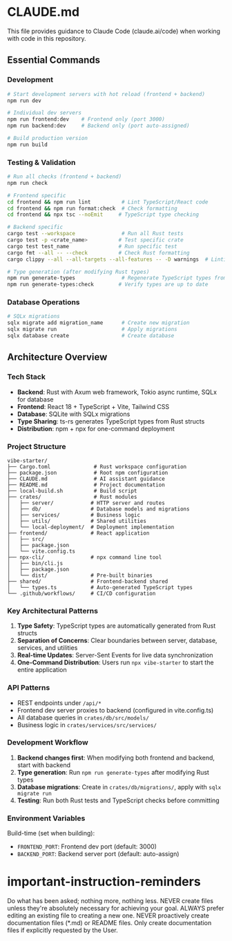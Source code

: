 # CLAUDE.md

This file provides guidance to Claude Code (claude.ai/code) when working with code in this repository.

## Essential Commands

### Development
```bash
# Start development servers with hot reload (frontend + backend)
npm run dev

# Individual dev servers
npm run frontend:dev    # Frontend only (port 3000)
npm run backend:dev     # Backend only (port auto-assigned)

# Build production version
npm run build
```

### Testing & Validation
```bash
# Run all checks (frontend + backend)
npm run check

# Frontend specific
cd frontend && npm run lint          # Lint TypeScript/React code
cd frontend && npm run format:check  # Check formatting
cd frontend && npx tsc --noEmit     # TypeScript type checking

# Backend specific  
cargo test --workspace               # Run all Rust tests
cargo test -p <crate_name>          # Test specific crate
cargo test test_name                # Run specific test
cargo fmt --all -- --check          # Check Rust formatting
cargo clippy --all --all-targets --all-features -- -D warnings  # Linting

# Type generation (after modifying Rust types)
npm run generate-types               # Regenerate TypeScript types from Rust
npm run generate-types:check        # Verify types are up to date
```

### Database Operations
```bash
# SQLx migrations
sqlx migrate add migration_name      # Create new migration
sqlx migrate run                     # Apply migrations
sqlx database create                 # Create database
```

## Architecture Overview

### Tech Stack
- **Backend**: Rust with Axum web framework, Tokio async runtime, SQLx for database
- **Frontend**: React 18 + TypeScript + Vite, Tailwind CSS
- **Database**: SQLite with SQLx migrations
- **Type Sharing**: ts-rs generates TypeScript types from Rust structs
- **Distribution**: npm + npx for one-command deployment

### Project Structure
```
vibe-starter/
├── Cargo.toml              # Rust workspace configuration
├── package.json            # Root npm configuration
├── CLAUDE.md               # AI assistant guidance
├── README.md               # Project documentation
├── local-build.sh          # Build script
├── crates/                 # Rust modules
│   ├── server/            # HTTP server and routes
│   ├── db/                # Database models and migrations
│   ├── services/          # Business logic
│   ├── utils/             # Shared utilities
│   └── local-deployment/  # Deployment implementation
├── frontend/              # React application
│   ├── src/
│   ├── package.json
│   └── vite.config.ts
├── npx-cli/               # npx command line tool
│   ├── bin/cli.js
│   ├── package.json
│   └── dist/              # Pre-built binaries
├── shared/                # Frontend-backend shared
│   └── types.ts           # Auto-generated TypeScript types
└── .github/workflows/     # CI/CD configuration
```

### Key Architectural Patterns

1. **Type Safety**: TypeScript types are automatically generated from Rust structs
2. **Separation of Concerns**: Clear boundaries between server, database, services, and utilities
3. **Real-time Updates**: Server-Sent Events for live data synchronization
4. **One-Command Distribution**: Users run `npx vibe-starter` to start the entire application

### API Patterns

- REST endpoints under `/api/*`
- Frontend dev server proxies to backend (configured in vite.config.ts)
- All database queries in `crates/db/src/models/`
- Business logic in `crates/services/src/services/`

### Development Workflow

1. **Backend changes first**: When modifying both frontend and backend, start with backend
2. **Type generation**: Run `npm run generate-types` after modifying Rust types
3. **Database migrations**: Create in `crates/db/migrations/`, apply with `sqlx migrate run`
4. **Testing**: Run both Rust tests and TypeScript checks before committing

### Environment Variables

Build-time (set when building):
- `FRONTEND_PORT`: Frontend dev port (default: 3000)
- `BACKEND_PORT`: Backend server port (default: auto-assign)

# important-instruction-reminders
Do what has been asked; nothing more, nothing less.
NEVER create files unless they're absolutely necessary for achieving your goal.
ALWAYS prefer editing an existing file to creating a new one.
NEVER proactively create documentation files (*.md) or README files. Only create documentation files if explicitly requested by the User.

